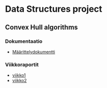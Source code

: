 # Data Structures project
## Convex Hull algorithms

### Dokumentaatio
* [Määrittelydokumentti](convexhull/blob/master/documentation/maarittely.pdf?raw=true)

### Viikkoraportit
* [viikko1](convexhull/blob/master/viikkoraportit/viikko1)
* [viikko2](convexhull/blob/master/viikkoraportit/viikko2)
